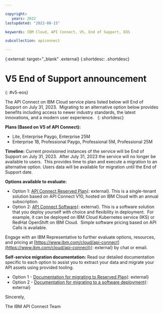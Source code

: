```yaml
---

copyright:
   years: 2022
lastupdated: "2022-08-15"

keywords: IBM Cloud, API Connect, V5, End of Support, EOS

subcollection: apiconnect

---
```


{:external: target="_blank" .external} 
{:shortdesc: .shortdesc}


# V5 End of Support announcement
{: #v5-eos} 
 
The API Connect on IBM Cloud service plans listed below will End of Support on July 31, 2023.  Migrating to an alternative option below provides benefits including access to newer industry standards, the latest innovations, and a modern user experience.  
{: shortdesc}

**Plans (Based on V5 of API Connect):**
- Lite, Enterprise Paygo, Enterprise 25M 
- Enterprise 1B, Professional Paygo, Professional 5M, Professional 25M 


**Timeline:**
Current provisioned instances of the service will be End of Support on July 31, 2023.  After July 31, 2023 the service will no longer be available to users.  This provides time to plan and execute a migration to an alternative option. Users data will be available for migration until the End of Support date.  


**Options available to evaluate:**
- Option 1: [API Connect Reserved Plan](https://www.ibm.com/docs/en/api-connect/10_reserved_instance){: external}. This is a single-tenant solution based on API Connect V10, hosted on IBM Cloud with an annual subscription. 
- Option 2: [API Connect Software](https://www.ibm.com/docs/en/api-connect/10.0.5.x_lts?topic=api-connect-overview){: external}. This is a software solution that you deploy yourself with choice and flexibility in deployment.  For example, it can be deployed on IBM Cloud Kubernetes service (IKS) or RedHat OpenShift on IBM Cloud.  Simple software pricing based on API Calls is available. 


Engage with an IBM Representative to further evaluate options, resources, and pricing at [https://www.ibm.com/cloud/api-connect](https://www.ibm.com/cloud/api-connect){: external} by chat or email. 


**Self-service migration documentation:**
Read our detailed documentation specific to each option to assist you to extract your data and migrate your API assets using provided tooling.
- Option 1 - [Documentation for migrating to Reserved Plan](https://www.ibm.com/docs/api-connect/10_reserved_instance?topic=migrating-from-api-connect-v5-public-cloud){: external}
- Option 2 - [Documentation for migrating to a software deployment](https://www.ibm.com/docs/en/api-connect/10.0.5.x_lts?topic=connect-migrating-from-api-v5-public-cloud){: external}


Sincerely,

The IBM API Connect Team
